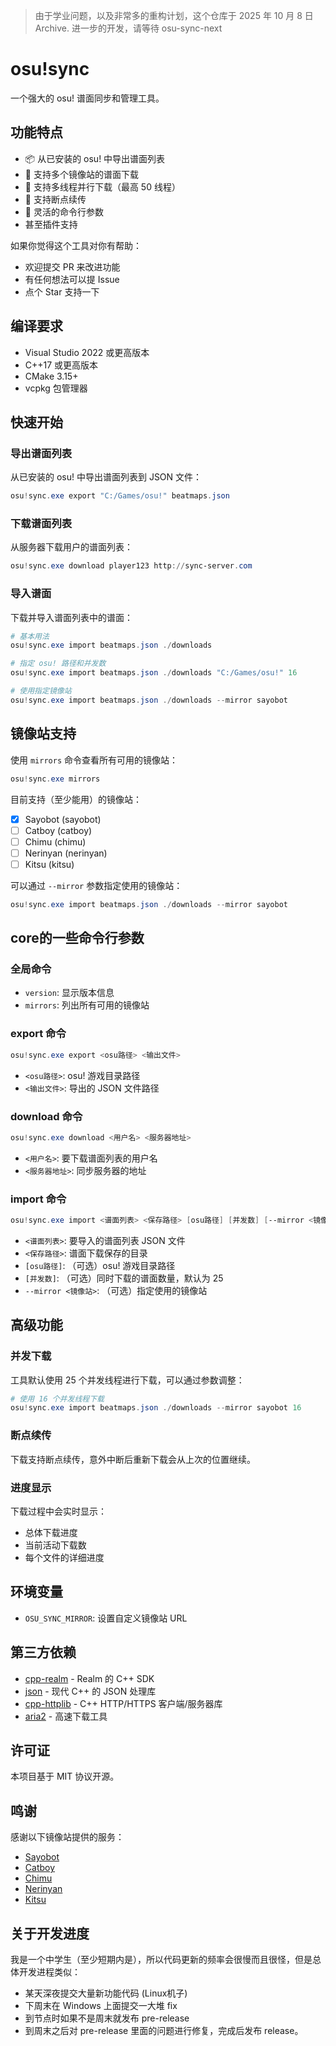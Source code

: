 
> 由于学业问题，以及非常多的重构计划，这个仓库于 2025 年 10 月 8 日 Archive.
> 进一步的开发，请等待 osu-sync-next

# osu!sync

一个强大的 osu! 谱面同步和管理工具。

## 功能特点

- 📦 从已安装的 osu! 中导出谱面列表
- 🔄 支持多个镜像站的谱面下载
- 🚀 支持多线程并行下载（最高 50 线程）
- 💾 支持断点续传
- 🔧 灵活的命令行参数
- 甚至插件支持

如果你觉得这个工具对你有帮助：

- 欢迎提交 PR 来改进功能
- 有任何想法可以提 Issue
- 点个 Star 支持一下

## 编译要求

- Visual Studio 2022 或更高版本
- C++17 或更高版本
- CMake 3.15+
- vcpkg 包管理器

## 快速开始

### 导出谱面列表

从已安装的 osu! 中导出谱面列表到 JSON 文件：

```powershell
osu!sync.exe export "C:/Games/osu!" beatmaps.json
```

### 下载谱面列表

从服务器下载用户的谱面列表：

```powershell
osu!sync.exe download player123 http://sync-server.com
```

### 导入谱面

下载并导入谱面列表中的谱面：

```powershell
# 基本用法
osu!sync.exe import beatmaps.json ./downloads

# 指定 osu! 路径和并发数
osu!sync.exe import beatmaps.json ./downloads "C:/Games/osu!" 16

# 使用指定镜像站
osu!sync.exe import beatmaps.json ./downloads --mirror sayobot
```

## 镜像站支持

使用 `mirrors` 命令查看所有可用的镜像站：

```powershell
osu!sync.exe mirrors
```

目前支持（至少能用）的镜像站：

- [x] Sayobot (sayobot)
- [ ] Catboy (catboy)
- [ ] Chimu (chimu)
- [ ] Nerinyan (nerinyan)
- [ ] Kitsu (kitsu)

可以通过 `--mirror` 参数指定使用的镜像站：

```powershell
osu!sync.exe import beatmaps.json ./downloads --mirror sayobot
```

## core的一些命令行参数

### 全局命令

- `version`: 显示版本信息
- `mirrors`: 列出所有可用的镜像站

### export 命令

```powershell
osu!sync.exe export <osu路径> <输出文件>
```

- `<osu路径>`: osu! 游戏目录路径
- `<输出文件>`: 导出的 JSON 文件路径

### download 命令

```powershell
osu!sync.exe download <用户名> <服务器地址>
```

- `<用户名>`: 要下载谱面列表的用户名
- `<服务器地址>`: 同步服务器的地址

### import 命令

```powershell
osu!sync.exe import <谱面列表> <保存路径> [osu路径] [并发数] [--mirror <镜像站>]
```

- `<谱面列表>`: 要导入的谱面列表 JSON 文件
- `<保存路径>`: 谱面下载保存的目录
- `[osu路径]`: （可选）osu! 游戏目录路径
- `[并发数]`: （可选）同时下载的谱面数量，默认为 25
- `--mirror <镜像站>`: （可选）指定使用的镜像站

## 高级功能

### 并发下载

工具默认使用 25 个并发线程进行下载，可以通过参数调整：

```powershell
# 使用 16 个并发线程下载
osu!sync.exe import beatmaps.json ./downloads --mirror sayobot 16
```

### 断点续传

下载支持断点续传，意外中断后重新下载会从上次的位置继续。

### 进度显示

下载过程中会实时显示：

- 总体下载进度
- 当前活动下载数
- 每个文件的详细进度

## 环境变量

- `OSU_SYNC_MIRROR`: 设置自定义镜像站 URL

## 第三方依赖

- [cpp-realm](https://github.com/realm/realm-cpp) - Realm 的 C++ SDK
- [json](https://github.com/nlohmann/json) - 现代 C++ 的 JSON 处理库
- [cpp-httplib](https://github.com/yhirose/cpp-httplib) - C++ HTTP/HTTPS 客户端/服务器库
- [aria2](https://github.com/aria2/aria2) - 高速下载工具

## 许可证

本项目基于 MIT 协议开源。

## 鸣谢

感谢以下镜像站提供的服务：

- [Sayobot](https://osu.sayobot.cn/)
- [Catboy](https://catboy.best/)
- [Chimu](https://chimu.moe/)
- [Nerinyan](https://nerinyan.moe/)
- [Kitsu](https://kitsu.moe/)

## 关于开发进度

我是一个中学生（至少短期内是），所以代码更新的频率会很慢而且很怪，但是总体开发进程类似：
* 某天深夜提交大量新功能代码 (Linux机子)
* 下周末在 Windows 上面提交一大堆 fix
* 到节点时如果不是周末就发布 pre-release
* 到周末之后对 pre-release 里面的问题进行修复，完成后发布 release。
